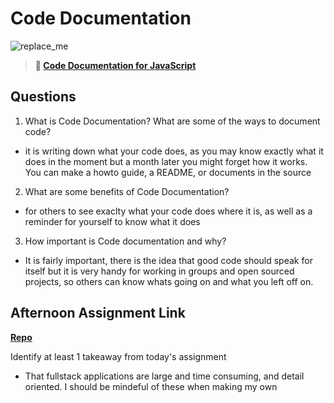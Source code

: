 # Code Documentation

![replace_me](https://codeworks.blob.core.windows.net/public/assets/img/illustrations/placeholder.svg)

> **📖 [Code Documentation for JavaScript](https://codeworksacademy.com/fs-student-guide/resources/wk7/02-JSDocs)**

## Questions

1. What is Code Documentation? What are some of the ways to document code?
- it is writing down what your code does, as you may know exactly what it does in the moment but a month later you might forget how it works. You can make a howto guide, a README, or documents in the source

2. What are some benefits of Code Documentation?
- for others to see exaclty what your code does where it is, as well as a reminder for yourself to know what it does

3. How important is Code documentation and why?
- It is fairly important, there is the idea that good code should speak for itself but it is very handy for working in groups and open sourced projects, so others can know whats going on and what you left off on.

## Afternoon Assignment Link

**[Repo](https://github.com/Jacobzeme8/tower)**

Identify at least 1 takeaway from today's assignment

- That fullstack applications are large and time consuming, and detail oriented. I should be mindeful of these when making my own
